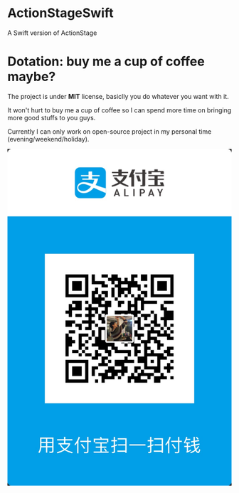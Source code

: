 # ActionStageSwift
A Swift version of ActionStage

# Dotation: buy me a cup of coffee maybe?
The project is under **MIT** license, basiclly you do whatever you want with it.

It won't hurt to buy me a cup of coffee so I can spend more time on bringing more good stuffs to you guys.

Currently I can only work on open-source project in my personal time (evening/weekend/holiday).

![payme](https://github.com/LawrenceHan/ActionStageSwift/blob/master/payme.JPG)
